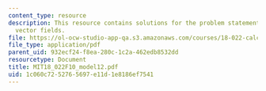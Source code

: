 ```yaml
---
content_type: resource
description: This resource contains solutions for the problem statements related to
  vector fields.
file: https://ol-ocw-studio-app-qa.s3.amazonaws.com/courses/18-022-calculus-of-several-variables-fall-2010/1c060c7252765697e11d1e8186ef7541_MIT18_022F10_model12.pdf
file_type: application/pdf
parent_uid: 932ecf24-f8ea-280c-1c2a-462edb8532dd
resourcetype: Document
title: MIT18_022F10_model12.pdf
uid: 1c060c72-5276-5697-e11d-1e8186ef7541
---
```

